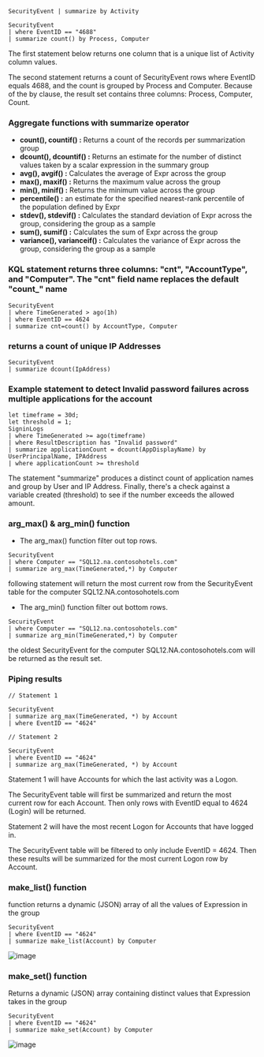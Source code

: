 ```
SecurityEvent | summarize by Activity

SecurityEvent
| where EventID == "4688"
| summarize count() by Process, Computer

```
The first statement below returns one column that is a unique list of Activity column values.

The second statement returns a count of SecurityEvent rows where EventID equals 4688, and the count is grouped by Process and Computer. Because of the by clause, the result set contains three columns: Process, Computer, Count.<br>

### Aggregate functions with summarize operator
* **count(), countif() :** Returns a count of the records per summarization group
* **dcount(), dcountif() :** Returns an estimate for the number of distinct values taken by a scalar expression in the summary group
* **avg(), avgif() :** Calculates the average of Expr across the group
* **max(), maxif() :** Returns the maximum value across the group
* **min(), minif() :** Returns the minimum value across the group
* **percentile() :** an estimate for the specified nearest-rank percentile of the population defined by Expr
* **stdev(), stdevif() :** Calculates the standard deviation of Expr across the group, considering the group as a sample
* **sum(), sumif() :** Calculates the sum of Expr across the group
* **variance(), varianceif() :** Calculates the variance of Expr across the group, considering the group as a sample


### KQL statement returns three columns: "cnt", "AccountType", and "Computer". The "cnt" field name replaces the default "count_" name
```
SecurityEvent
| where TimeGenerated > ago(1h)
| where EventID == 4624
| summarize cnt=count() by AccountType, Computer

```

###  returns a count of unique IP Addresses
```
SecurityEvent
| summarize dcount(IpAddress)
```

### Example statement to detect Invalid password failures across multiple applications for the account
```
let timeframe = 30d;
let threshold = 1;
SigninLogs
| where TimeGenerated >= ago(timeframe)
| where ResultDescription has "Invalid password"
| summarize applicationCount = dcount(AppDisplayName) by UserPrincipalName, IPAddress
| where applicationCount >= threshold

```

The statement "summarize" produces a distinct count of application names and group by User and IP Address. Finally, there's a check against a variable created (threshold) to see if the number exceeds the allowed amount.

### arg_max() & arg_min() function
* The arg_max() function filter out top rows.
```
SecurityEvent 
| where Computer == "SQL12.na.contosohotels.com"
| summarize arg_max(TimeGenerated,*) by Computer

```
 following statement will return the most current row from the SecurityEvent table for the computer SQL12.NA.contosohotels.com

* The arg_min() function filter out bottom rows.
```
SecurityEvent 
| where Computer == "SQL12.na.contosohotels.com"
| summarize arg_min(TimeGenerated,*) by Computer
```
the oldest SecurityEvent for the computer SQL12.NA.contosohotels.com will be returned as the result set.

### Piping results
```
// Statement 1

SecurityEvent
| summarize arg_max(TimeGenerated, *) by Account
| where EventID == "4624"

// Statement 2

SecurityEvent
| where EventID == "4624"
| summarize arg_max(TimeGenerated, *) by Account
```

Statement 1 will have Accounts for which the last activity was a Logon.

The SecurityEvent table will first be summarized and return the most current row for each Account. Then only rows with EventID equal to 4624 (Login) will be returned.

Statement 2 will have the most recent Logon for Accounts that have logged in.

The SecurityEvent table will be filtered to only include EventID = 4624. Then these results will be summarized for the most current Logon row by Account.


### make_list() function
function returns a dynamic (JSON) array of all the values of Expression in the group
```
SecurityEvent
| where EventID == "4624"
| summarize make_list(Account) by Computer
```
![image](https://github.com/AbhishekPratap9/SOC-Analysis/assets/156197198/9f27e618-037c-444b-89a4-63810ac0a619)

### make_set() function
Returns a dynamic (JSON) array containing distinct values that Expression takes in the group
```
SecurityEvent
| where EventID == "4624"
| summarize make_set(Account) by Computer
```
![image](https://github.com/AbhishekPratap9/SOC-Analysis/assets/156197198/489ee149-5efa-44a0-ad6d-9015fe801c54)

